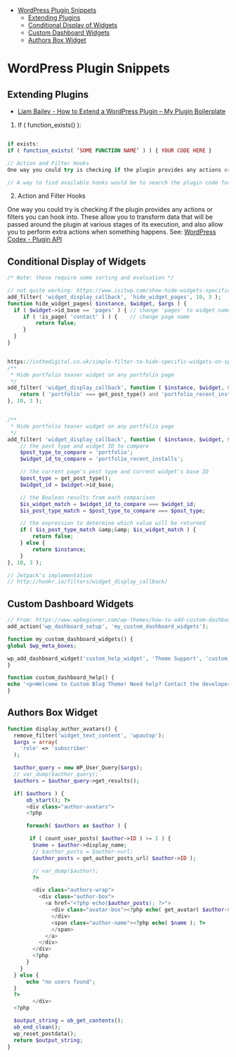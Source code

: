 <!-- MarkdownTOC -->

* [WordPress Plugin Snippets](#wordpress-plugin-snippets)
  * [Extending Plugins](#extending-plugins)
  * [Conditional Display of Widgets](#conditional-display-of-widgets)
  * [Custom Dashboard Widgets](#custom-dashboard-widgets)
  * [Authors Box Widget](#authors-box-widget)

<!-- /MarkdownTOC -->
<a id="wordpress-plugin-snippets"></a>
# WordPress Plugin Snippets
<a id="wordpress-plugin-snippets"></a>

<a id="extending-plugins"></a>
## Extending Plugins

* [Liam Bailey - How to Extend a WordPress Plugin – My Plugin Boilerplate](https://codeable.io/how-to-extend-a-wordpress-plugin-my-plugin-boilerplate/)

1. If ( function_exists() ):

```php

if exists:
if ( function_exists( ‘SOME FUNCTION NAME’ ) ) { YOUR CODE HERE }

// Action and Filter Hooks
One way you could try is checking if the plugin provides any actions or filters you can hook into. These allow you to transform data that will be passed around the plugin at various stages of its execution, and also allow you to perform extra actions when something happens. See: https://codex.wordpress.org/Plugin_API

// A way to find available hooks would be to search the plugin code for "do_action" and "apply_filters".
```

2. Action and Filter Hooks

One way you could try is checking if the plugin provides any actions or filters you can hook into. These allow you to transform data that will be passed around the plugin at various stages of its execution, and also allow you to perform extra actions when something happens. See: [WordPress Codex - Plugin API](https://codex.wordpress.org/Plugin_API)

<a id="conditional-display-of-widgets"></a>
## Conditional Display of Widgets

```php
/* Note: these require some sorting and evaluation */

// not quite working: https://www.isitwp.com/show-hide-widgets-specific-pages/
add_filter( 'widget_display_callback', 'hide_widget_pages', 10, 3 );
function hide_widget_pages( $instance, $widget, $args ) {
  if ( $widget->id_base == 'pages' ) { // change 'pages' to widget name
     if ( !is_page( 'contact' ) ) {    // change page name
         return false;
     }
  }
}


https://inthedigital.co.uk/simple-filter-to-hide-specific-widgets-on-specific-pages/
/**
 * Hide portfolio teaser widget on any portfolio page
 */
add_filter( 'widget_display_callback', function ( $instance, $widget, $args ) {
    return ( 'portfolio' === get_post_type() and 'portfolio_recent_installs' === $widget->id_base) ? false : $instance;
}, 10, 3 );


/**
 * Hide portfolio teaser widget on any portfolio page
 */
add_filter( 'widget_display_callback', function ( $instance, $widget, $args ) {
    // the post type and widget ID to compare
    $post_type_to_compare = 'portfolio';
    $widget_id_to_compare = 'portfolio_recent_installs';

    // the current page's post type and current widget's base ID
    $post_type = get_post_type();
    $widget_id = $widget->id_base;

    // the Boolean results from each comparison
    $is_widget_match = $widget_id_to_compare === $widget_id;
    $is_post_type_match = $post_type_to_compare === $post_type;

    // the expression to determine which value will be returned
    if ( $is_post_type_match &amp;&amp; $is_widget_match ) {
        return false;
    } else {
        return $instance;
    }
}, 10, 3 );

// Jetpack's implementation
// http://hookr.io/filters/widget_display_callback/


```

<a id="custom-dashboard-widgets"></a>
## Custom Dashboard Widgets

```php
// From: https://www.wpbeginner.com/wp-themes/how-to-add-custom-dashboard-widgets-in-wordpress/
add_action('wp_dashboard_setup', 'my_custom_dashboard_widgets');

function my_custom_dashboard_widgets() {
global $wp_meta_boxes;

wp_add_dashboard_widget('custom_help_widget', 'Theme Support', 'custom_dashboard_help');
}

function custom_dashboard_help() {
echo '<p>Welcome to Custom Blog Theme! Need help? Contact the developer <a href="mailto:yourusername@gmail.com">here</a>. For WordPress Tutorials visit: <a href="https://www.wpbeginner.com" target="_blank">WPBeginner</a></p>';
}
```

<a id="authors-box-widget"></a>
## Authors Box Widget

```php
function display_author_avatars() {
  remove_filter('widget_text_content', 'wpautop');
  $args = array(
    'role' => 'subscriber'
  );

  $author_query = new WP_User_Query($args);
  // var_dump($author_query);
  $authors = $author_query->get_results();

  if( $authors ) {
      ob_start(); ?>
      <div class="author-avatars">
      <?php

      foreach( $authors as $author ) {

       if ( count_user_posts( $author->ID ) >= 1 ) {
        $name = $author->display_name;
        // $author_posts = $author->url;
        $author_posts = get_author_posts_url( $author->ID );

        // var_dump($author);
        ?>

        <div class="authors-wrap">
          <div class="author-box">
            <a href="<?php echo($author_posts); ?>">
              <div class="avatar-box"><?php echo( get_avatar( $author->ID ) ); ?>
              </div>
              <span class="author-name"><?php echo( $name ); ?>
              </span>
            </a>
          </div>
        </div>
        <?php
      }
    }
  } else {
      echo "no users found";
  }
  ?>
        </div>
  <?php

  $output_string = ob_get_contents();
  ob_end_clean();
  wp_reset_postdata();
  return $output_string;
}
```
